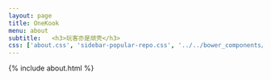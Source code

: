 ```yaml
---
layout: page
title: OneKook
menu: about
subtitle:   <h3>玩客亦是顽壳</h3>
css: ['about.css', 'sidebar-popular-repo.css', '../../bower_components/flag-icon-css/css/flag-icon.min.css']
---
```


{% include about.html %}
